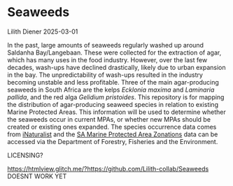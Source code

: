# Seaweeds
Lilith Diener
2025-03-01

In the past, large amounts of seaweeds regularly washed up around Saldanha Bay/Langebaan. These were collected for the extraction of agar, which has many uses in the food industry. However, over the last few decades, wash-ups have declined drastically, likely due to urban expansion in the bay. The unpredictability of wash-ups resulted in the industry becoming unstable and less profitable. Three of the main agar-producing seaweeds in South Africa are the kelps *Ecklonia maxima* and *Laminaria pallida*, and the red alga *Gelidium pristoides*. This repository is for mapping the distribution of agar-producing seaweed species in relation to existing Marine Protected Areas. This information will be used to determine whether the seaweeds occur in current MPAs, or whether new MPAs should be created or existing ones expanded. 
The species occurrence data comes from [iNaturalist](https://www.inaturalist.org/) and the [SA Marine Protected Area Zonations](https://egis.environment.gov.za/data_egis/data_download/current) data can be accessed via the Department of Forestry, Fisheries and the Environment.

LICENSING?


https://htmlview.glitch.me/?https://github.com/Lilith-collab/Seaweeds DOESNT WORK YET
